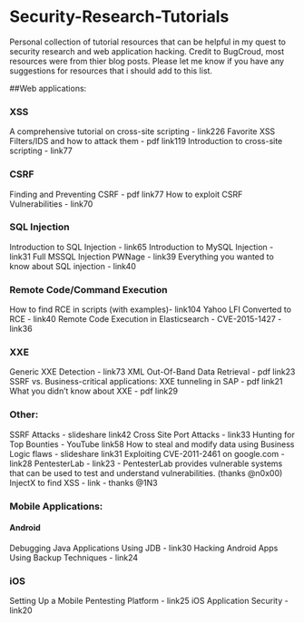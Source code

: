# Security-Research-Tutorials
Personal collection of tutorial resources that can be helpful in my quest to security research and web application hacking. 
Credit to BugCroud, most resources were from thier blog posts. Please let me know if you have any suggestions for resources that i should add to this list. 

##Web applications:

### XSS

A comprehensive tutorial on cross-site scripting - link226
Favorite XSS Filters/IDS and how to attack them - pdf link119
Introduction to cross-site scripting - link77

### CSRF

Finding and Preventing CSRF - pdf link77
How to exploit CSRF Vulnerabilities - link70

### SQL Injection

Introduction to SQL Injection - link65
Introduction to MySQL Injection - link31
Full MSSQL Injection PWNage - link39
Everything you wanted to know about SQL injection - link40
### Remote Code/Command Execution

How to find RCE in scripts (with examples)- link104
Yahoo LFI Converted to RCE - link40
Remote Code Execution in Elasticsearch - CVE-2015-1427 - link36
### XXE

Generic XXE Detection - link73
XML Out-Of-Band Data Retrieval - pdf link23
SSRF vs. Business-critical applications: XXE tunneling in SAP - pdf
link21
What you didn’t know about XXE - pdf link29

### Other:

SSRF Attacks - slideshare link42
Cross Site Port Attacks - link33
Hunting for Top Bounties - YouTube link58
How to steal and modify data using Business Logic flaws - slideshare
link31
Exploiting CVE-2011-2461 on google.com - link28
PentesterLab - link23 - PentesterLab provides vulnerable systems that can be used to test and understand vulnerabilities. (thanks @n0x00)
InjectX to find XSS - link - thanks @1N3

### Mobile Applications:

#### Android

Debugging Java Applications Using JDB - link30
Hacking Android Apps Using Backup Techniques - link24

### iOS

Setting Up a Mobile Pentesting Platform - link25
iOS Application Security - link20
